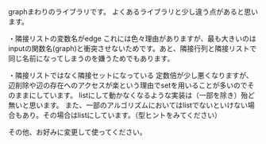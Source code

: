 graphまわりのライブラリです。
よくあるライブラリと少し違う点があると思います。

・隣接リストの変数名がedge
これには色々理由がありますが、最も大きいのはinputの関数名(graph)と衝突させないためです。あと、隣接行列と隣接リストで同じ名前になってしまうのを嫌うためでもあります。

・隣接リストではなく隣接セットになっている
定数倍が少し悪くなりますが、辺削除や辺の存在へのアクセスが楽という理由でsetを用いることが多いのでそのままにしています。
listにして動かなくなるような実装は（一部を除き）殆ど無いと思います。
また、一部のアルゴリズムにおいてはlistでないといけない場合もあり。その場合はlistにしています。（型ヒントをみてください）

その他、お好みに変更して使ってください。
